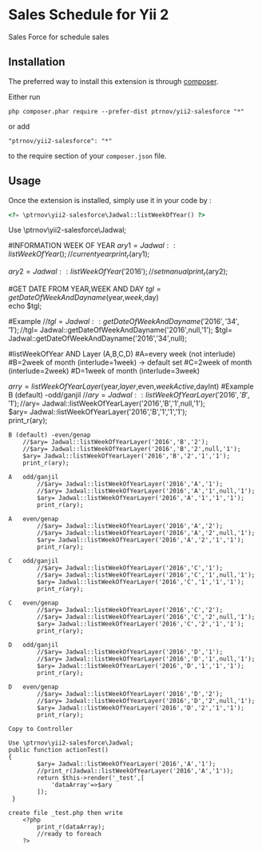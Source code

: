 Sales Schedule for Yii 2
=======================

Sales Force for schedule sales 

Installation
------------

The preferred way to install this extension is through [composer](http://getcomposer.org/download/).

Either run

```
php composer.phar require --prefer-dist ptrnov/yii2-salesforce "*"
```

or add

```
"ptrnov/yii2-salesforce": "*"
```

to the require section of your `composer.json` file.


Usage
-----

Once the extension is installed, simply use it in your code by  :

```php
<?= \ptrnov\yii2-salesforce\Jadwal::listWeekOfYear() ?>
```

Use \ptrnov\yii2-salesforce\Jadwal;

#INFORMATION WEEK OF YEAR
$ary1=Jadwal::listWeekOfYear();				//current year
print_r($ary1);

$ary2=Jadwal::listWeekOfYear('2016');		//set manual
print_r($ary2);

#GET DATE FROM  YEAR,WEEK AND DAY
$tgl=getDateOfWeekAndDayname($year,$week,$day)	
echo $tgl;

#Example
//$tgl= Jadwal::getDateOfWeekAndDayname('2016','34','1');
//$tgl= Jadwal::getDateOfWeekAndDayname('2016',null,'1');
$tgl= Jadwal::getDateOfWeekAndDayname('2016','34',null);

#listWeekOfYear AND Layer (A,B,C,D)
#A=every week	  (not interlude)
#B=2week of month (interlude=1week) -> default set
#C=2week of month (interlude=2week)
#D=1week of month (interlude=3week)

$arry=listWeekOfYearLayer($year,$layer,$even,$weekActive,$dayInt)
#Example 
	B (default) -odd/ganjil	
		//$ary= Jadwal::listWeekOfYearLayer('2016','B','1');	
		//$ary= Jadwal::listWeekOfYearLayer('2016','B','1',null,'1');		
		$ary= Jadwal::listWeekOfYearLayer('2016','B','1','1','1');		
		print_r(ary);
	
	B (default) -even/genap
		//$ary= Jadwal::listWeekOfYearLayer('2016','B','2');		
		//$ary= Jadwal::listWeekOfYearLayer('2016','B','2',null,'1');		
		$ary= Jadwal::listWeekOfYearLayer('2016','B','2','1','1');		
		print_r(ary);
		
	A	odd/ganjil	
			//$ary= Jadwal::listWeekOfYearLayer('2016','A','1');		
			//$ary= Jadwal::listWeekOfYearLayer('2016','A','1',null,'1');		
			$ary= Jadwal::listWeekOfYearLayer('2016','A','1','1','1');	
			print_r(ary);
	
	A	even/genap
			//$ary= Jadwal::listWeekOfYearLayer('2016','A','2');
			//$ary= Jadwal::listWeekOfYearLayer('2016','A','2',null,'1');		
			$ary= Jadwal::listWeekOfYearLayer('2016','A','2','1','1');	
			print_r(ary);
	
	C	odd/ganjil	
			//$ary= Jadwal::listWeekOfYearLayer('2016','C','1');		
			//$ary= Jadwal::listWeekOfYearLayer('2016','C','1',null,'1');		
			$ary= Jadwal::listWeekOfYearLayer('2016','C','1','1','1');	
			print_r(ary);
	
	C	even/genap
			//$ary= Jadwal::listWeekOfYearLayer('2016','C','2');
			//$ary= Jadwal::listWeekOfYearLayer('2016','C','2',null,'1');		
			$ary= Jadwal::listWeekOfYearLayer('2016','C','2','1','1');	
			print_r(ary);

	D	odd/ganjil	
			//$ary= Jadwal::listWeekOfYearLayer('2016','D','1');		
			//$ary= Jadwal::listWeekOfYearLayer('2016','D','1',null,'1');		
			$ary= Jadwal::listWeekOfYearLayer('2016','D','1','1','1');	
			print_r(ary);
	
	D	even/genap
			//$ary= Jadwal::listWeekOfYearLayer('2016','D','2');
			//$ary= Jadwal::listWeekOfYearLayer('2016','D','2',null,'1');		
			$ary= Jadwal::listWeekOfYearLayer('2016','D','2','1','1');	
			print_r(ary);			
			
	Copy to Controller
	
	Use \ptrnov\yii2-salesforce\Jadwal;
	public function actionTest()
    {
			$ary= Jadwal::listWeekOfYearLayer('2016','A','1');
			//print_r(Jadwal::listWeekOfYearLayer('2016','A','1'));
			return $this->render('_test',[
				'dataArray'=>$ary
			]);
     }		
		
	create file _test.php then write
		<?php 
			print_r(dataArray);
			//ready to foreach
		?>
	
		
